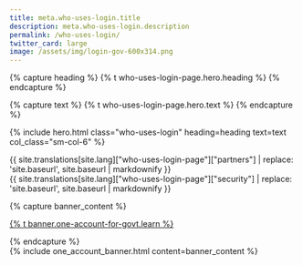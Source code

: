 ```yaml
---
title: meta.who-uses-login.title
description: meta.who-uses-login.description
permalink: /who-uses-login/
twitter_card: large
image: /assets/img/login-gov-600x314.png
---
```


{% capture heading %}
  {% t who-uses-login-page.hero.heading %}
{% endcapture %}

{% capture text %}
  {% t who-uses-login-page.hero.text %}
{% endcapture %}

{% include hero.html class="who-uses-login" heading=heading text=text col_class="sm-col-6" %}

<div class="bg-lightest-blue">
  <div class="container who-uses-login">
    <div class="partners bg-lightest-blue">
      {{ site.translations[site.lang]["who-uses-login-page"]["partners"] | replace: 'site.baseurl', site.baseurl | markdownify }}
    </div>
  </div>
  <div class="bg-white">
    <div class="container who-uses-login">
      <div class="security">
        {{ site.translations[site.lang]["who-uses-login-page"]["security"] | replace: 'site.baseurl', site.baseurl | markdownify }}
      </div>
    </div>
  </div>
</div>

{% capture banner_content %}
  <p><a class="learn-account-creation link" href="{{ site.baseurl }}/create-an-account">{% t banner.one-account-for-govt.learn %}</a></p>
{% endcapture %}
<div class="display-none tablet:display-block">
  {% include one_account_banner.html content=banner_content %}
</div>
